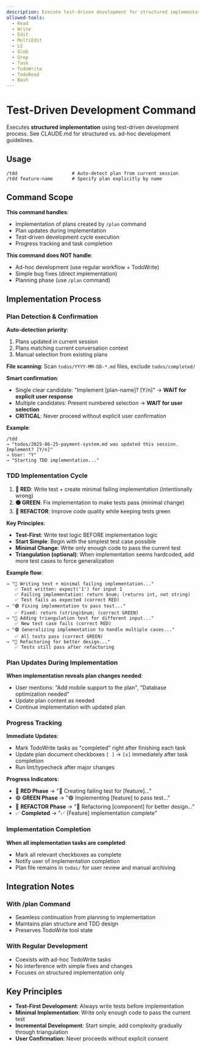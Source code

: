 ```yaml
---
description: Execute test-driven development for structured implementation
allowed-tools:
  - Read
  - Write
  - Edit
  - MultiEdit
  - LS
  - Glob
  - Grep
  - Task
  - TodoWrite
  - TodoRead
  - Bash
---
```


# Test-Driven Development Command

Executes **structured implementation** using test-driven development process. See CLAUDE.md for structured vs. ad-hoc development guidelines.

## Usage

```
/tdd                    # Auto-detect plan from current session
/tdd feature-name       # Specify plan explicitly by name
```

## Command Scope

**This command handles**:
- Implementation of plans created by `/plan` command
- Plan updates during implementation
- Test-driven development cycle execution
- Progress tracking and task completion

**This command does NOT handle**:
- Ad-hoc development (use regular workflow + TodoWrite)
- Simple bug fixes (direct implementation)
- Planning phase (use `/plan` command)

## Implementation Process

### Plan Detection & Confirmation

**Auto-detection priority**:
1. Plans updated in current session
2. Plans matching current conversation context
3. Manual selection from existing plans

**File scanning**: Scan `todos/YYYY-MM-DD-*.md` files, exclude `todos/completed/`

**Smart confirmation**:
- Single clear candidate: "Implement [plan-name]? [Y/n]" → **WAIT for explicit user response**
- Multiple candidates: Present numbered selection → **WAIT for user selection**
- **CRITICAL**: Never proceed without explicit user confirmation

**Example**:
```
/tdd
→ "todos/2025-06-25-payment-system.md was updated this session. Implement? [Y/n]"
→ User: "Y" 
→ "Starting TDD implementation..."
```

### TDD Implementation Cycle
1. **🔴 RED**: Write test + create minimal failing implementation (intentionally wrong)
2. **🟢 GREEN**: Fix implementation to make tests pass (minimal change)
3. **🔵 REFACTOR**: Improve code quality while keeping tests green

**Key Principles**:
- **Test-First**: Write test logic BEFORE implementation logic
- **Start Simple**: Begin with the simplest test case possible
- **Minimal Change**: Write only enough code to pass the current test
- **Triangulation (optional)**: When implementation seems hardcoded, add more test cases to force generalization

**Example flow**:
```
→ "🔴 Writing test + minimal failing implementation..."
   ✅ Test written: expect('1') for input 1
   ✅ Failing implementation: return $num; (returns int, not string)
   ✅ Test fails as expected (correct RED)
→ "🟢 Fixing implementation to pass test..."
   ✅ Fixed: return (string)$num; (correct GREEN)
→ "🔴 Adding triangulation test for different input..."
   ✅ New test case fails (correct RED)
→ "🟢 Generalizing implementation to handle multiple cases..."
   ✅ All tests pass (correct GREEN)
→ "🔵 Refactoring for better design..."
   ✅ Tests still pass after refactoring
```

### Plan Updates During Implementation

**When implementation reveals plan changes needed**:
- User mentions: "Add mobile support to the plan", "Database optimization needed"
- Update plan content as needed
- Continue implementation with updated plan

### Progress Tracking

**Immediate Updates**:
- Mark TodoWrite tasks as "completed" right after finishing each task
- Update plan document checkboxes `[ ]` → `[x]` immediately after task completion
- Run lint/typecheck after major changes

**Progress Indicators**:
- 🔴 **RED Phase** → "🔴 Creating failing test for [feature]..."
- 🟢 **GREEN Phase** → "🟢 Implementing [feature] to pass test..."
- 🔵 **REFACTOR Phase** → "🔵 Refactoring [component] for better design..."
- ✅ **Completed** → "✅ [Feature] implementation complete"

### Implementation Completion

**When all implementation tasks are completed**:
- Mark all relevant checkboxes as complete
- Notify user of implementation completion
- Plan file remains in `todos/` for user review and manual archiving

## Integration Notes

### With /plan Command
- Seamless continuation from planning to implementation
- Maintains plan structure and TDD design
- Preserves TodoWrite tool state

### With Regular Development
- Coexists with ad-hoc TodoWrite tasks
- No interference with simple fixes and changes
- Focuses on structured implementation only

## Key Principles

- **Test-First Development**: Always write tests before implementation
- **Minimal Implementation**: Write only enough code to pass the current test
- **Incremental Development**: Start simple, add complexity gradually through triangulation
- **User Confirmation**: Never proceeds without explicit consent